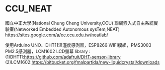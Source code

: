 # CCU_NEAT
國立中正大學(National Chung Cheng University,CCU) 
聯網嵌入式自主系統實驗室(Networked Embedded Autonomous sysTem,NEAT)
https://sites.google.com/a/ee.ccu.edu.tw/neatlab/

使用Arduino UNO、DHT11溫溼度感測器，ESP8266 WIFI模組，PMS3003 PM2.5感測器，LCM1602 LCD螢幕
library : (1)DHT11:https://github.com/adafruit/DHT-sensor-library
          (2)LCM1602:https://bitbucket.org/fmalpartida/new-liquidcrystal/downloads
          
